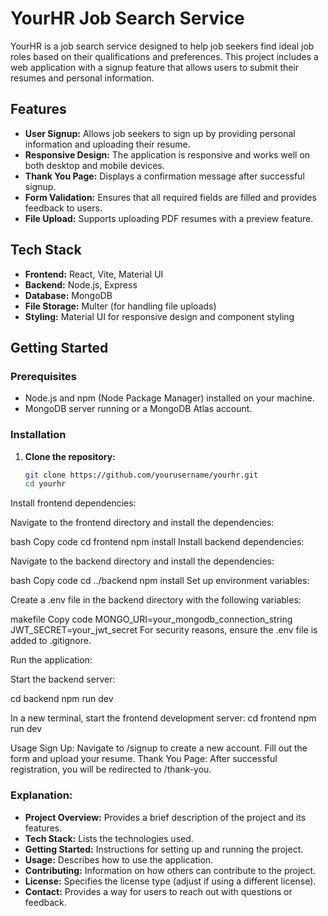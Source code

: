 # YourHR Job Search Service

YourHR is a job search service designed to help job seekers find ideal job roles based on their qualifications and preferences. This project includes a web application with a signup feature that allows users to submit their resumes and personal information.

## Features

- **User Signup:** Allows job seekers to sign up by providing personal information and uploading their resume.
- **Responsive Design:** The application is responsive and works well on both desktop and mobile devices.
- **Thank You Page:** Displays a confirmation message after successful signup.
- **Form Validation:** Ensures that all required fields are filled and provides feedback to users.
- **File Upload:** Supports uploading PDF resumes with a preview feature.

## Tech Stack

- **Frontend:** React, Vite, Material UI
- **Backend:** Node.js, Express
- **Database:** MongoDB
- **File Storage:** Multer (for handling file uploads)
- **Styling:** Material UI for responsive design and component styling

## Getting Started

### Prerequisites

- Node.js and npm (Node Package Manager) installed on your machine.
- MongoDB server running or a MongoDB Atlas account.

### Installation

1. **Clone the repository:**

   ```bash
   git clone https://github.com/yourusername/yourhr.git
   cd yourhr
Install frontend dependencies:

Navigate to the frontend directory and install the dependencies:

bash
Copy code
cd frontend
npm install
Install backend dependencies:

Navigate to the backend directory and install the dependencies:

bash
Copy code
cd ../backend
npm install
Set up environment variables:

Create a .env file in the backend directory with the following variables:

makefile
Copy code
MONGO_URI=your_mongodb_connection_string
JWT_SECRET=your_jwt_secret
For security reasons, ensure the .env file is added to .gitignore.

Run the application:

Start the backend server:

cd backend
npm run dev

In a new terminal, start the frontend development server:
cd frontend
npm run dev


Usage
Sign Up: Navigate to /signup to create a new account. Fill out the form and upload your resume.
Thank You Page: After successful registration, you will be redirected to /thank-you.



### Explanation:
- **Project Overview:** Provides a brief description of the project and its features.
- **Tech Stack:** Lists the technologies used.
- **Getting Started:** Instructions for setting up and running the project.
- **Usage:** Describes how to use the application.
- **Contributing:** Information on how others can contribute to the project.
- **License:** Specifies the license type (adjust if using a different license).
- **Contact:** Provides a way for users to reach out with questions or feedback.

